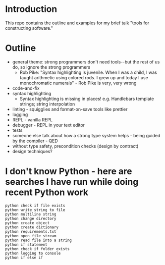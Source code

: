 # Introduction

This repo contains the outline and examples for my brief talk "tools for constructing software."

# Outline

- general theme: strong programmers don't need tools--but the rest of us do, so ignore the strong programmers
  - Rob Pike: "Syntax highlighting is juvenile. When I was a child, I was taught arithmetic using colored rods. I grew up and today I use monochromatic numerals" - Rob Pike is very, very wrong
- code-and-fix
- syntax highlighting
  - Syntax highlighting is missing in places! e.g. Handlebars template strings; string interpolation
- linting - squigglies and format-on-save tools like prettier
- logging
- REPL - vanilla REPL
- debugger - REPL in your text editor
- tests
- someone else talk about how a strong type system helps - being guided by the compiler - QED
- without type safety, precondition checks (design by contract)
- design techniques?

# I don't know Python - here are searches I have run while doing recent Python work

```
python check if file exists
python write string to file
python multiline string
python change directory
python create object
python create dictionary
python requirements.txt
python open file stream
python read file into a string
python if statement
python check if folder exists
python logging to console
python if else if
```
